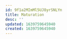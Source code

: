 ```yaml
---
id: 9f1a2MImMl5UJ8yrSNLYn
title: Maturation
desc: ''
updated: 1639759645940
created: 1639759645940
---
```


